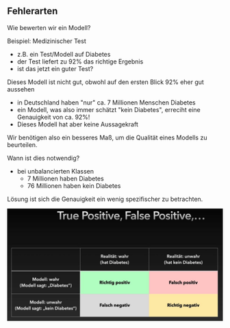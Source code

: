 ## Fehlerarten

Wie bewerten wir ein Modell?

Beispiel: Medizinischer Test
- z.B. ein Test/Modell auf Diabetes
- der Test liefert zu 92% das richtige Ergebnis
- ist das jetzt ein guter Test?

Dieses Modell ist nicht gut, obwohl auf den ersten Blick 92% eher gut aussehen
- in Deutschland haben "nur" ca. 7 Millionen Menschen Diabetes
- ein Modell, was also immer schätzt "kein Diabetes", erreciht eine Genauigkeit von ca. 92%!
- Dieses Modell hat aber keine Aussagekraft

Wir benötigen also ein besseres Maß, um die Qualität eines Modells zu beurteilen.

Wann ist dies notwendig?
- bei unbalancierten Klassen
  - 7 Millionen haben Diabetes
  - 76 Millionen haben kein Diabetes

Lösung ist sich die Genauigkeit ein wenig spezifischer zu betrachten.

![TruePositive](pictures/Fehlerarten01.jpg)


